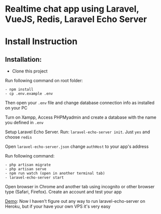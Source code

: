 # Realtime chat app using Laravel, VueJS, Redis, Laravel Echo Server

# Install Instruction



## Installation:
- Clone this project

Run following command on root folder:

	- npm install
	- cp .env.example .env

Then open your `.env` file and change database connection info as installed on your PC

Turn on Xampp, Access PHPMyadmin and create a database with the name you defined in `.env`

Setup Laravel Echo Server. Run: `laravel-echo-server init`. Just `yes` and choose `redis`

Open `laravel-echo-server.json` change `authHost` to your app's address

Run following command: 

	- php artisan migrate
	- php artisan serve
	- npm run watch (open in another terminal tab)
	- laravel-echo-server start

Open browser in Chrome and another tab using incognito or other browser type (Safari, Firefox). Create an account and test your app

[Demo](https://agile-sea-38553.herokuapp.com/): Now I haven't figure out any way to run laravel-echo-server on Heroku, but if your have your own VPS it's very easy
